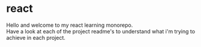 # react
Hello and welcome to my react learning monorepo.\
Have a look at each of the project readme's to understand what i'm trying to achieve in each project.